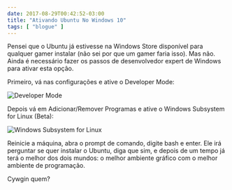 ```yaml
---
date: 2017-08-29T00:42:52-03:00
title: "Ativando Ubuntu No Windows 10"
tags: [ "blogue" ]
---
```

Pensei que o Ubuntu já estivesse na Windows Store disponível para qualquer gamer instalar (não sei por que um gamer faria isso). Mas não. Ainda é necessário fazer os passos de desenvolvedor expert de Windows para ativar esta opção.

Primeiro, vá nas configurações e ative o Developer Mode:

![Developer Mode](/images/Llkzo9i.png)

Depois vá em Adicionar/Remover Programas e ative o Windows Subsystem for Linux (Beta):

![Windows Subsystem for Linux](/images/K4abIPp.png)

Reinicie a máquina, abra o prompt de comando, digite bash e enter. Ele irá perguntar se quer instalar o Ubuntu, diga que sim, e depois de um tempo já terá o melhor dos dois mundos: o melhor ambiente gráfico com o melhor ambiente de programação.

Cywgin quem?
